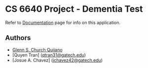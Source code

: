 # CS 6640 Project - Dementia Test

Refer to [Documentation](Documentation/README.md) page for info on this application.

## Authors
- [Glenn S. Church Quijano](gscq3@gatech.edu)
- [Quyen Tran] (qtran31@gatech.edu)
- [Josue A. Chavez] (jchavez42@gatech.edu)
